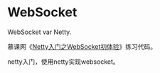 # WebSocket
WebSocket var Netty. 

慕课网《[Netty入门之WebSocket初体验](https://www.imooc.com/learn/941)》练习代码。

netty入门，使用netty实现websocket。

